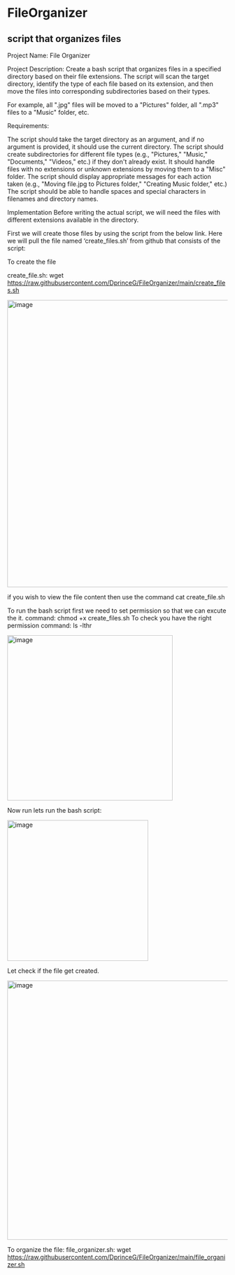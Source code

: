 # FileOrganizer
script that organizes files
---------
Project Name: File Organizer

Project Description:
Create a bash script that organizes files in a specified directory based on their file extensions. The script will scan the target directory, identify the type of each file based on its extension, and then move the files into corresponding subdirectories based on their types. 

For example, all ".jpg" files will be moved to a "Pictures" folder, all ".mp3" files to a "Music" folder, etc.

Requirements:

The script should take the target directory as an argument, and if no argument is provided, it should use the current directory.
The script should create subdirectories for different file types (e.g., "Pictures," "Music," "Documents," "Videos," etc.) if they don't already exist.
It should handle files with no extensions or unknown extensions by moving them to a "Misc" folder.
The script should display appropriate messages for each action taken (e.g., "Moving file.jpg to Pictures folder," "Creating Music folder," etc.)
The script should be able to handle spaces and special characters in filenames and directory names.


Implementation
Before writing the actual script, we will need the files with different extensions available in the directory.

First we will create those files by using the script from the below link. 
Here we will pull the file named ‘create_files.sh’ from github that consists of the script:

To create the file 

create_file.sh: wget https://raw.githubusercontent.com/DprinceG/FileOrganizer/main/create_files.sh

<img width="657" alt="image" src="https://github.com/DprinceG/FileOrganizer/assets/160339594/c05bab08-557c-40f6-bb7d-6322aba71e0e">


if you wish to view the file content then use the command cat create_file.sh

To run the bash script first we need to set permission so that we can excute the it.
command: chmod +x create_files.sh
To check you have the right permission 
command: ls -lthr

<img width="378" alt="image" src="https://github.com/DprinceG/FileOrganizer/assets/160339594/e38b1317-955a-4bcf-bea1-625fb60b2ec6">

Now run lets run the bash script:

<img width="322" alt="image" src="https://github.com/DprinceG/FileOrganizer/assets/160339594/672774ce-5a38-4e43-88f2-dfde8d40db0a">

Let check if the file get created.

<img width="593" alt="image" src="https://github.com/DprinceG/FileOrganizer/assets/160339594/33b0bb13-2242-4765-aa86-cd2c69e27a4d">





To organize the file: 
file_organizer.sh: wget https://raw.githubusercontent.com/DprinceG/FileOrganizer/main/file_organizer.sh






